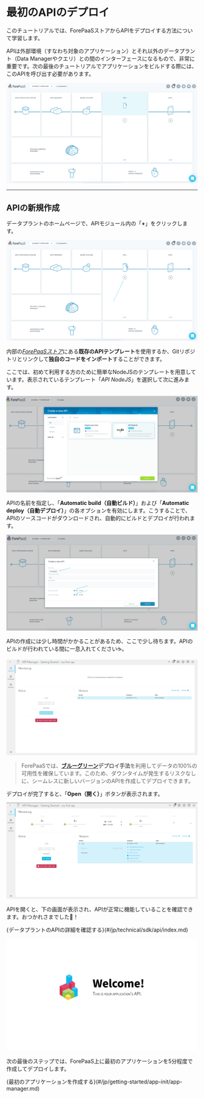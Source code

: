 # 最初のAPIのデプロイ

このチュートリアルでは、ForePaaSストアからAPIをデプロイする方法について学習します。  

APIは外部環境（すなわち対象のアプリケーション）とそれ以外のデータプラント（Data Managerやクエリ）との間のインターフェースになるもので、非常に重要です。次の最後のチュートリアルでアプリケーションをビルドする際には、このAPIを呼び出す必要があります。

![Dataplant home](picts/api_home1.png)

---
## APIの新規作成

データプラントのホームページで、APIモジュール内の「**+**」をクリックします。 

![Dataplant home](picts/api_home2.png)

内部の[*ForePaaSストア*](/jp/product/dataplant/marketplace)にある**既存のAPIテンプレート**を使用するか、Gitリポジトリとリンクして**独自のコードをインポート**することができます。

ここでは、初めて利用する方のために簡単なNodeJSのテンプレートを用意しています。表示されているテンプレート「*API NodeJS*」を選択して次に進みます。

![API store](picts/api_store.png)

APIの名前を指定し、「**Automatic build（自動ビルド）**」および「**Automatic deploy（自動デプロイ）**」の各オプションを有効にします。こうすることで、APIのソースコードがダウンロードされ、自動的にビルドとデプロイが行われます。

![API settings](picts/api_settings.png)

APIの作成には少し時間がかかることがあるため、ここで少し待ちます。APIのビルドが行われている間に一息入れてください☕。

![API building home](picts/api_building1.png)

> ForePaaSでは、**[ブルーグリーン](https://en.wikipedia.org/wiki/Blue-green_deployment)デプロイ手法**を利用してデータの100%の可用性を確保しています。このため、ダウンタイムが発生するリスクなしに、シームレスに新しいバージョンのAPIを作成してデプロイできます。

デプロイが完了すると、「**Open（開く）**」ボタンが表示されます。

![API deployed](picts/api_deployed.png)

APIを開くと、下の画面が表示され、APIが正常に機能していることを確認できます。おつかれさまでした🎉！

{データプラントのAPIの詳細を確認する}(#/jp/technical/sdk/api/index.md)

![API open](picts/api_open.png)

次の最後のステップでは、ForePaaS上に最初のアプリケーションを5分程度で作成してデプロイします。

{最初のアプリケーションを作成する}(#/jp/getting-started/app-init/app-manager.md)